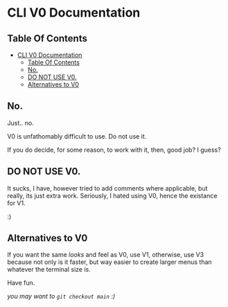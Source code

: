 # CLI V0 Documentation

## Table Of Contents
- [CLI V0 Documentation](#cli-v0-documentation)
  - [Table Of Contents](#table-of-contents)
  - [No.](#no)
  - [DO NOT USE V0.](#do-not-use-v0)
  - [Alternatives to V0](#alternatives-to-v0)

## No.

Just.. no.

V0 is unfathomably difficult to use. Do not use it.

If you do decide, for some reason, to work with it, then, good job? I guess?

## DO NOT USE V0.

It sucks, I have, however tried to add comments where applicable, but really, its just extra work. Seriously, I hated using V0, hence the existance for V1.

:)

## Alternatives to V0

If you want the same *looks* and feel as V0, use V1, otherwise, use V3 because not only is it faster, but way easier to create larger menus than whatever the terminal size is.

Have fun.

*you may want to `git checkout main` :)*
